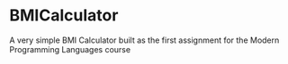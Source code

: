 # BMICalculator
A very simple BMI Calculator built as the first assignment for the Modern Programming Languages course
